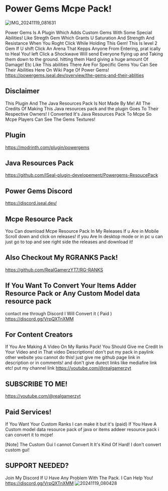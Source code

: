 # Power Gems Mcpe Pack!
![IMG_20241119_081631](https://github.com/user-attachments/assets/8fff87c0-d893-41a2-9bc5-da1e8096449f)


Power Gems Is A Plugin Which Adds Custom Gems With Some Special Abilities!
Like Stregth Gem Which Grants U Saturation And Strength And Resistance When You
Roght Click While Holding This Gem! This Is level 2 Gem If U shift Click An Arena That Kepps Anyone From Entering, prat ically to Heal You! left Click a Shockwave Will send Everyone flying up and Taking them down to the ground. hitting them Hard giving a huge amount Of Damage! Etc Like This abilities There Are For Specific Gems You Can See Their Abilities Here On Wiki Page Of Power Gems!
https://powergems.iseal.dev/overview/the-gems-and-their-ablities

## Disclaimer
This Plugin And The Java Resources Pack Is Not Made By Me!
All The Credits Of Making This Java resources pack and the plugin Goes To Their Respective Owners!
I Converted It's Java Resources Pack To Mcpe So Mcpe Players Can See The Gems Textures!

## Plugin 
https://modrinth.com/plugin/powergems

## Java Resources Pack
https://github.com/ISeal-plugin-developement/Powergems-ResoucePack

## Power Gems Discord
https://discord.iseal.dev/

## Mcpe Resource Pack 
You Can download Mcpe Resource Pack In My Releases If u Are in Mobile Scroll down
and click on releases!
if you Are In desktop mode or in pc u can just go to top and see right side the releases and download it!

## Also Checkout My RGRANKS Pack!
https://github.com/RealGamerzYT7/RG-RANKS
## If You Want To Convert Your Items Adder Resource Pack or Any Custom Model data resource pack
contact me through Discord I Will Convert it ( Paid )
https://discord.gg/VrpQXTnXMM

## For Content Creators
If You Are Making A Video On My Ranks Pack!
You Should Give me Credit In Your Video and in That video Descriptions!
don't put my pack in paylink other website you cannot do this!
just give me github page link in description or in comments!
and don't give durect links like mediafire link etc!
put my channel link
https://youtube.com/@realgamerzyt

## SUBSCRIBE TO ME!
https://youtube.com/@realgamerzyt

## Paid Services!
If You Want Your Custom Ranks I can make it but it's (paid)
If You Have A Custom model data resource pack of java or items addeer resource pack i can convert it to mcpe!

[Note] The Custom Gui I cannot Convert It It's Kind Of Hard! I don't convert custom gui!


## SUPPORT NEEDED?
Join My Discord If U Have Any Problem With The Pack. I Can Help You!
https://discord.gg/VrpQXTnXMM
![20241119_080428](https://github.com/user-attachments/assets/30014030-d107-482d-ad8b-9238aa19ed3f)

